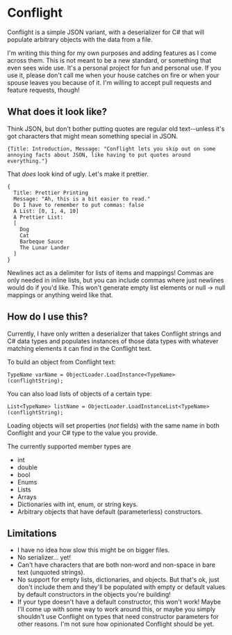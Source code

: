 # Conflight

Conflight is a simple JSON variant, with a deserializer for C# that will populate arbitrary objects with the data from a file.

I'm writing this thing for my own purposes and adding features as I come across them. This is not meant to be a new standard, or something that even sees wide use. It's a personal project for fun and personal use. If you use it, please don't call me when your house catches on fire or when your spouse leaves you because of it. I'm willing to accept pull requests and feature requests, though!

## What does it look like?

Think JSON, but don't bother putting quotes are regular old text--unless it's got characters that might mean something special in JSON.

    {Title: Introduction, Message: "Conflight lets you skip out on some annoying facts about JSON, like having to put quotes around everything."}
    
That *does* look kind of ugly. Let's make it prettier.

    {
      Title: Prettier Printing
      Message: "Ah, this is a bit easier to read."
      Do I have to remember to put commas: false
      A List: [0, 1, 4, 10]
      A Prettier List: 
      [
        Dog
        Cat
        Barbeque Sauce
        The Lunar Lander
      ] 
    }

Newlines act as a delimiter for lists of items and mappings! Commas are only needed in inline lists, but you can include commas where just newlines would do if you'd like. This won't generate empty list elements or null -> null mappings or anything weird like that.

## How do I use this?

Currently, I have only written a deserializer that takes Conflight strings and C# data types and populates instances of those data types with whatever matching elements it can find in the Conflight text.

To build an object from Conflight text:

    TypeName varName = ObjectLoader.LoadInstance<TypeName>(conflightString);
    
You can also load lists of objects of a certain type:

    List<TypeName> listName = ObjectLoader.LoadInstanceList<TypeName>(conflightString);
    
Loading objects will set properties (*not* fields) with the same name in both Conflight and your C# type to the value you provide.

The currently supported member types are

* int
* double
* bool
* Enums
* Lists
* Arrays
* Dictionaries with int, enum, or string keys.
* Arbitrary objects that have default (parameterless) constructors.


## Limitations

* I have no idea how slow this might be on bigger files.
* No serializer... yet!
* Can't have characters that are both non-word and non-space in bare text (unquoted strings).
* No support for empty lists, dictionaries, and objects. But that's ok, just don't include them and they'll be populated with empty or default values by default constructors in the objects you're building!
* If your type doesn't have a default constructor, this won't work! Maybe I'll come up with some way to work around this, or maybe you simply shouldn't use Conflight on types that need constructor parameters for other reasons. I'm not sure how opinionated Conflight should be yet.
